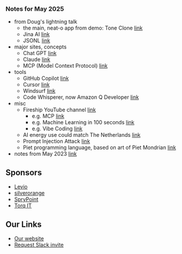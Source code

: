 
### Notes for May 2025

* from Doug's lightning talk
    * the main, neat-o app from demo: Tone Clone [link](https://www.toneclone.co/)
    * Jina AI [link](https://jina.ai/)
    * JSONL [link](https://medium.com/@ManueleCaddeo/understanding-jsonl-bc8922129f5b)
* major sites, concepts
    * Chat GPT [link](https://chat.chatbotapp.ai/?model=gpt-3.5)
    * Claude [link](https://claude.ai/login?returnTo=%2F%3F)
    * MCP (Model Context Protocol) [link](https://en.wikipedia.org/wiki/Model_Context_Protocol)
* tools
    * GitHub Copilot [link](https://en.wikipedia.org/wiki/GitHub_Copilot)
    * Cursor [link](https://www.cursor.com/en)
    * Windsurf [link](https://windsurf.com/editor)
    * Code Whisperer, now Amazon Q Developer [link](https://docs.aws.amazon.com/codewhisperer/latest/userguide/what-is-cwspr.html)
* misc
    * Fireship YouTube channel [link](https://www.youtube.com/c/Fireship)
        * e.g. MCP [link](https://www.youtube.com/watch?v=HyzlYwjoXOQ)
        * e.g. Machine Learning in 100 seconds [link](https://www.youtube.com/watch?v=PeMlggyqz0Y) 
        * e.g. Vibe Coding [link](https://www.youtube.com/watch?v=Tw18-4U7mts)
    * AI energy use could match The Netherlands [link](https://www.bbc.com/news/technology-67053139)
    * Prompt Injection Attack [link](https://www.ibm.com/think/topics/prompt-injection)
    * Piet programming language, based on art of Piet Mondrian [link](https://esolangs.org/wiki/Piet)
* notes from May 2023 [link](./Notes_MAY_2023.md)
 
## Sponsors

* [Levio](https://www.levioconsulting.com/)
* [silverorange](https://silverorange.com) 
* [SpryPoint](https://sprypoint.com)
* [Torq IT](https://www.torqit.ca/)

## Our Links

* [Our website](http://peidevs.github.io/)
* [Request Slack invite](https://docs.google.com/forms/d/e/1FAIpQLScjMRLiiKXqeHCjCSAD37mFxJdH5fskiok-LUaIGtPUZ63glw/viewform)

